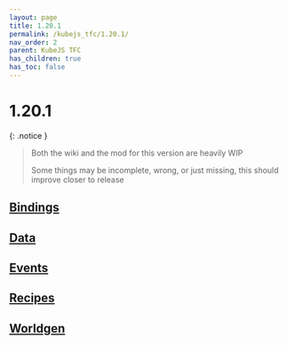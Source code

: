 ```yaml
---
layout: page
title: 1.20.1
permalink: /kubejs_tfc/1.20.1/
nav_order: 2
parent: KubeJS TFC
has_children: true
has_toc: false
---
```


# 1.20.1

{: .notice }
> Both the wiki and the mod for this version are heavily WIP
>
> Some things may be incomplete, wrong, or just missing, this should improve closer to release

## [Bindings](bindings/)

## [Data](data/)

## [Events](events/)

## [Recipes](recipes/)

## [Worldgen](worldgen/)

